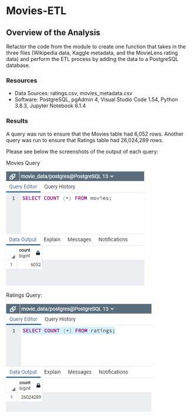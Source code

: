 # Movies-ETL
## Overview of the Analysis
Refactor the code from the module to create one function that takes in the three files (Wikipedia data, Kaggle metadata, and the MovieLens rating data) and perform the ETL process by adding the data to a PostgreSQL database.
### Resources
- Data Sources: ratings.csv, movies_metadata.csv 
- Software: PostgreSQL, pgAdmin 4, Visual Studio Code 1.54, Python 3.8.3, Jupyter Notebook 6.1.4

### Results
A query was run to ensure that the Movies table had 6,052 rows. Another query was run to ensure that Ratings table had 26,024,289 rows.

Please see below the screenshots of the output of each query:

Movies Query

![movies_query.png](https://github.com/DanielGandia/Movies-ETL/blob/main/Resources/movies_query.png)

Ratings Query:

![ratings_query.png](https://github.com/DanielGandia/Movies-ETL/blob/main/Resources/ratings_query.png)